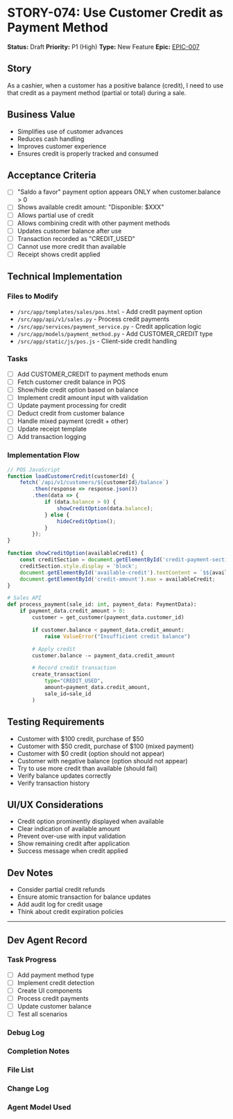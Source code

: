 # STORY-074: Use Customer Credit as Payment Method

**Status:** Draft
**Priority:** P1 (High)
**Type:** New Feature
**Epic:** [EPIC-007](./EPIC-007-system-improvements.md)

## Story
As a cashier, when a customer has a positive balance (credit), I need to use that credit as a payment method (partial or total) during a sale.

## Business Value
- Simplifies use of customer advances
- Reduces cash handling
- Improves customer experience
- Ensures credit is properly tracked and consumed

## Acceptance Criteria
- [ ] "Saldo a favor" payment option appears ONLY when customer.balance > 0
- [ ] Shows available credit amount: "Disponible: $XXX"
- [ ] Allows partial use of credit
- [ ] Allows combining credit with other payment methods
- [ ] Updates customer balance after use
- [ ] Transaction recorded as "CREDIT_USED"
- [ ] Cannot use more credit than available
- [ ] Receipt shows credit applied

## Technical Implementation

### Files to Modify
- `/src/app/templates/sales/pos.html` - Add credit payment option
- `/src/app/api/v1/sales.py` - Process credit payments
- `/src/app/services/payment_service.py` - Credit application logic
- `/src/app/models/payment_method.py` - Add CUSTOMER_CREDIT type
- `/src/app/static/js/pos.js` - Client-side credit handling

### Tasks
- [ ] Add CUSTOMER_CREDIT to payment methods enum
- [ ] Fetch customer credit balance in POS
- [ ] Show/hide credit option based on balance
- [ ] Implement credit amount input with validation
- [ ] Update payment processing for credit
- [ ] Deduct credit from customer balance
- [ ] Handle mixed payment (credit + other)
- [ ] Update receipt template
- [ ] Add transaction logging

### Implementation Flow
```javascript
// POS JavaScript
function loadCustomerCredit(customerId) {
    fetch(`/api/v1/customers/${customerId}/balance`)
        .then(response => response.json())
        .then(data => {
            if (data.balance > 0) {
                showCreditOption(data.balance);
            } else {
                hideCreditOption();
            }
        });
}

function showCreditOption(availableCredit) {
    const creditSection = document.getElementById('credit-payment-section');
    creditSection.style.display = 'block';
    document.getElementById('available-credit').textContent = `$${availableCredit}`;
    document.getElementById('credit-amount').max = availableCredit;
}
```

```python
# Sales API
def process_payment(sale_id: int, payment_data: PaymentData):
    if payment_data.credit_amount > 0:
        customer = get_customer(payment_data.customer_id)

        if customer.balance < payment_data.credit_amount:
            raise ValueError("Insufficient credit balance")

        # Apply credit
        customer.balance -= payment_data.credit_amount

        # Record credit transaction
        create_transaction(
            type="CREDIT_USED",
            amount=payment_data.credit_amount,
            sale_id=sale_id
        )
```

## Testing Requirements
- Customer with $100 credit, purchase of $50
- Customer with $50 credit, purchase of $100 (mixed payment)
- Customer with $0 credit (option should not appear)
- Customer with negative balance (option should not appear)
- Try to use more credit than available (should fail)
- Verify balance updates correctly
- Verify transaction history

## UI/UX Considerations
- Credit option prominently displayed when available
- Clear indication of available amount
- Prevent over-use with input validation
- Show remaining credit after application
- Success message when credit applied

## Dev Notes
- Consider partial credit refunds
- Ensure atomic transaction for balance updates
- Add audit log for credit usage
- Think about credit expiration policies

---

## Dev Agent Record

### Task Progress
- [ ] Add payment method type
- [ ] Implement credit detection
- [ ] Create UI components
- [ ] Process credit payments
- [ ] Update customer balance
- [ ] Test all scenarios

### Debug Log

### Completion Notes

### File List

### Change Log

### Agent Model Used
